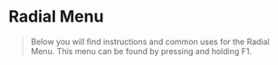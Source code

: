 # Radial Menu

> Below you will find instructions and common uses for the Radial Menu. This menu can be found by pressing and holding F1.